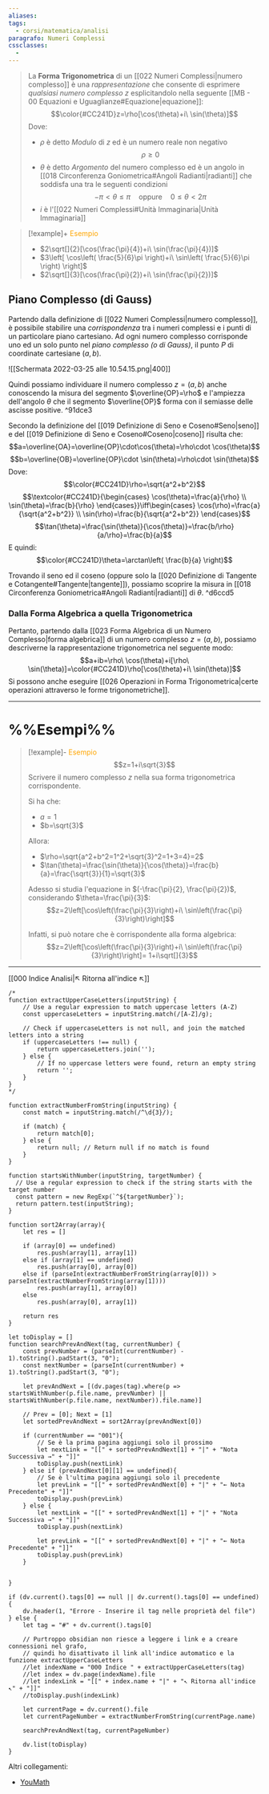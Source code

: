 ```yaml
---
aliases: 
tags:
  - corsi/matematica/analisi
paragrafo: Numeri Complessi
cssclasses:
  - 
---
```

>La **Forma Trigonometrica** di un [[022 Numeri Complessi|numero complesso]] è una *rappresentazione* che consente di esprimere *qualsiasi numero complesso* $z$ esplicitandolo nella seguente [[MB - 00 Equazioni e Uguaglianze#Equazione|equazione]]:
>$$\color{#CC241D}z=\rho[\cos(\theta)+i\ \sin(\theta)]$$
>Dove:
>- $\rho$ è detto *Modulo* di $z$ ed è un numero reale non negativo $$\rho\geq0$$
>- $\theta$ è detto *Argomento* del numero complesso ed è un angolo in [[018 Circonferenza Goniometrica#Angoli Radianti|radianti]] che soddisfa una tra le seguenti condizioni $$-\pi<\theta\leq \pi\quad \text{oppure}\quad 0\leq\theta <2\pi$$
>- $i$ è l'[[022 Numeri Complessi#Unità Immaginaria|Unità Immaginaria]]

> [!example]+ <font color="orange">Esempio</font>
>- $2\sqrt[]{2}[\cos(\frac{\pi}{4})+i\ \sin(\frac{\pi}{4})]$
>- $3\left[ \cos\left( \frac{5}{6}\pi \right)+i\ \sin\left( \frac{5}{6}\pi \right) \right]$
>- $2\sqrt[]{3}[\cos(\frac{\pi}{2})+i\ \sin(\frac{\pi}{2})]$

## Piano Complesso (di Gauss)
Partendo dalla definizione di [[022 Numeri Complessi|numero complesso]], è possibile stabilire una *corrispondenza* tra i numeri complessi e i punti di un particolare piano cartesiano.
Ad ogni numero complesso corrisponde uno ed un solo punto nel *piano complesso (o di Gauss)*, il punto $P$ di coordinate cartesiane $(a,b)$.

![[Schermata 2022-03-25 alle 10.54.15.png|400]]

Quindi possiamo individuare il numero complesso $z=(a,b)$ anche conoscendo la misura del segmento $\overline{OP}=\rho$ e l'ampiezza dell'angolo $\theta$ che il segmento $\overline{OP}$ forma con il semiasse delle ascisse positive. ^91dce3

Secondo la definizione del [[019 Definizione di Seno e Coseno#Seno|seno]] e del [[019 Definizione di Seno e Coseno#Coseno|coseno]] risulta che:
$$a=\overline{OA}=\overline{OP}\cdot\cos(\theta)=\rho\cdot \cos(\theta)$$ 
$$b=\overline{OB}=\overline{OP}\cdot \sin(\theta)=\rho\cdot \sin(\theta)$$
Dove: $$\color{#CC241D}\rho=\sqrt{a^2+b^2}$$ $$\textcolor{#CC241D}{\begin{cases} \cos(\theta)=\frac{a}{\rho} \\ \sin(\theta)=\frac{b}{\rho} \end{cases}}\iff\begin{cases} \cos(\rho)=\frac{a}{\sqrt{a^2+b^2}} \\ \sin(\rho)=\frac{b}{\sqrt{a^2+b^2}} \end{cases}$$
$$\tan(\theta)=\frac{\sin(\theta)}{\cos(\theta)}=\frac{b/\rho}{a/\rho}=\frac{b}{a}$$
E quindi:
$$\color{#CC241D}\theta=\arctan\left( \frac{b}{a} \right)$$


Trovando il seno ed il coseno (oppure solo la [[020 Definizione di Tangente e Cotangente#Tangente|tangente]]), possiamo scoprire la misura in [[018 Circonferenza Goniometrica#Angoli Radianti|radianti]] di $\theta$. ^d6ccd5

### Dalla Forma Algebrica a quella Trigonometrica
Pertanto, partendo dalla [[023 Forma Algebrica di un Numero Complesso|forma algebrica]] di un numero complesso $z=(a,b)$, possiamo descriverne la rappresentazione trigonometrica nel seguente modo:$$a+ib=\rho\ \cos(\theta)+i[\rho\ \sin(\theta)]=\color{#CC241D}\rho[\cos(\theta)+i\ \sin(\theta)]$$
Si possono anche eseguire [[026 Operazioni in Forma Trigonometrica|certe operazioni attraverso le forme trigonometriche]].

---
# %%Esempi%%

> [!example]- <font color="orange">Esempio</font>
>$$z=1+i\sqrt{3}$$
>Scrivere il numero complesso $z$ nella sua forma trigonometrica corrispondente.
>
>Si ha che:
>- $a=1$
>- $b=\sqrt{3}$
>
>Allora:
>- $\rho=\sqrt{a^2+b^2=1^2+\sqrt{3}^2=1+3=4}=2$
>- $\tan(\theta)=\frac{\sin(\theta)}{\cos(\theta)}=\frac{b}{a}=\frac{\sqrt{3}}{1}=\sqrt{3}$
>
>Adesso si studia l'equazione in $(-\frac{\pi}{2}, \frac{\pi}{2})$, considerando $\theta=\frac{\pi}{3}$:
>$$z=2\left[\cos\left(\frac{\pi}{3}\right)+i\ \sin\left(\frac{\pi}{3}\right)\right]$$
>
>Infatti, si può notare che è corrispondente alla forma algebrica:
>$$z=2\left[\cos\left(\frac{\pi}{3}\right)+i\ \sin\left(\frac{\pi}{3}\right)\right]= 1+i\sqrt[]{3}$$



___
[[000 Indice Analisi|↖ Ritorna all'indice ↖]]

```dataviewjs
/*
function extractUpperCaseLetters(inputString) {
	// Use a regular expression to match uppercase letters (A-Z)
	const uppercaseLetters = inputString.match(/[A-Z]/g);
	
	// Check if uppercaseLetters is not null, and join the matched letters into a string
	if (uppercaseLetters !== null) {
		return uppercaseLetters.join('');
	} else {
	    // If no uppercase letters were found, return an empty string
	    return '';
	}
}
*/

function extractNumberFromString(inputString) {
	const match = inputString.match(/^\d{3}/);
	
	if (match) {
		return match[0];
	} else {
		return null; // Return null if no match is found
	}
}

function startsWithNumber(inputString, targetNumber) {
  // Use a regular expression to check if the string starts with the target number
  const pattern = new RegExp(`^${targetNumber}`);
  return pattern.test(inputString);
}

function sort2Array(array){
	let res = []
	
	if (array[0] == undefined)
		res.push(array[1], array[1])
	else if (array[1] == undefined)
		res.push(array[0], array[0])
	else if (parseInt(extractNumberFromString(array[0])) > parseInt(extractNumberFromString(array[1])))
		res.push(array[1], array[0])
	else
		res.push(array[0], array[1])
	
	return res
}

let toDisplay = []
function searchPrevAndNext(tag, currentNumber) {
	const prevNumber = (parseInt(currentNumber) - 1).toString().padStart(3, "0");
	const nextNumber = (parseInt(currentNumber) + 1).toString().padStart(3, "0");
	
	let prevAndNext = [(dv.pages(tag).where(p => startsWithNumber(p.file.name, prevNumber) || startsWithNumber(p.file.name, nextNumber)).file.name)]
	
	// Prev = [0]; Next = [1]
	let sortedPrevAndNext = sort2Array(prevAndNext[0])
	
	if (currentNumber == "001"){ 
		// Se è la prima pagina aggiungi solo il prossimo
		let nextLink = "[[" + sortedPrevAndNext[1] + "|" + "Nota Successiva →" + "]]"
		toDisplay.push(nextLink)
	} else if (prevAndNext[0][1] == undefined){
		// Se è l'ultima pagina aggiungi solo il precedente
		let prevLink = "[[" + sortedPrevAndNext[0] + "|" + "← Nota Precedente" + "]]"
		toDisplay.push(prevLink)
	} else {
		let nextLink = "[[" + sortedPrevAndNext[1] + "|" + "Nota Successiva →" + "]]"
		toDisplay.push(nextLink)
		
		let prevLink = "[[" + sortedPrevAndNext[0] + "|" + "← Nota Precedente" + "]]"
		toDisplay.push(prevLink)
	}
	
	
}

if (dv.current().tags[0] == null || dv.current().tags[0] == undefined){
	dv.header(1, "Errore - Inserire il tag nelle proprietà del file")
} else {
	let tag = "#" + dv.current().tags[0]

	// Purtroppo obsidian non riesce a leggere i link e a creare connessioni nel grafo,
	// quindi ho disattivato il link all'indice automatico e la funzione extractUpperCaseLetters
	//let indexName = "000 Indice " + extractUpperCaseLetters(tag)
	//let index = dv.page(indexName).file
	//let indexLink = "[[" + index.name + "|" + "↖ Ritorna all'indice ↖" + "]]"
	//toDisplay.push(indexLink)
	
	let currentPage = dv.current().file
	let currentPageNumber = extractNumberFromString(currentPage.name)
	
	searchPrevAndNext(tag, currentPageNumber)
	
	dv.list(toDisplay)
}
```

Altri collegamenti: 
- [YouMath](https://www.youmath.it/lezioni/analisi-matematica/numeri-complessi/2699-numeri-complessi-in-forma-trigonometrica.html)